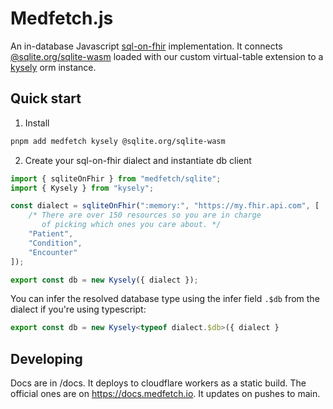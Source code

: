 # Medfetch.js
An in-database Javascript [sql-on-fhir](https://build.fhir.org/ig/FHIR/sql-on-fhir-v2/) implementation. It connects [@sqlite.org/sqlite-wasm]() 
loaded with our custom virtual-table extension to a [kysely]() orm instance.

## Quick start
1. Install
```bash
pnpm add medfetch kysely @sqlite.org/sqlite-wasm
```

2. Create your sql-on-fhir dialect and instantiate db client
```ts
import { sqliteOnFhir } from "medfetch/sqlite";
import { Kysely } from "kysely";

const dialect = sqliteOnFhir(":memory:", "https://my.fhir.api.com", [
    /* There are over 150 resources so you are in charge
       of picking which ones you care about. */
    "Patient",
    "Condition",
    "Encounter"
]);

export const db = new Kysely({ dialect });
```

You can infer the resolved database type using the infer field `.$db` from the dialect if you're using typescript:
```ts
export const db = new Kysely<typeof dialect.$db>({ dialect }
```

## Developing
Docs are in /docs. It deploys to cloudflare workers as a static build.
The official ones are on https://docs.medfetch.io. It updates on pushes to
main.